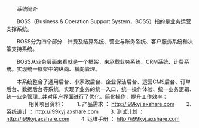 　　系统简介

　　BOSS（Business & Operation Support System，BOSS）指的是业务运营支撑系统。
 
　　BOSS分为四个部分：计费及结算系统、营业与账务系统、客户服务系统和决策支持系统。
 
　　BOSS从业务层面来看就是一个框架，来承载业务系统、CRM系统、计费系统。实现统一框架中的纵向、横向管理。
 
　　本系统整合了通用后台、小家政后台、企业保洁后台、运营CMS后台、订单后台、数据后台等系统，实现了业务的统一入口、统一操作体验、统一业务逻辑、统一业务管理...并对用户界面进行了优化，简化操作，提升工作效率；
　　
　　相关项目资料：
　　1. 产品需求 ： http://i99kyj.axshare.com
　　2. 系统设计 ： http://i99kyj.axshare.com
　　3. 测试计划 ： http://i99kyj.axshare.com
　　4. 运维手册 ： http://i99kyj.axshare.com